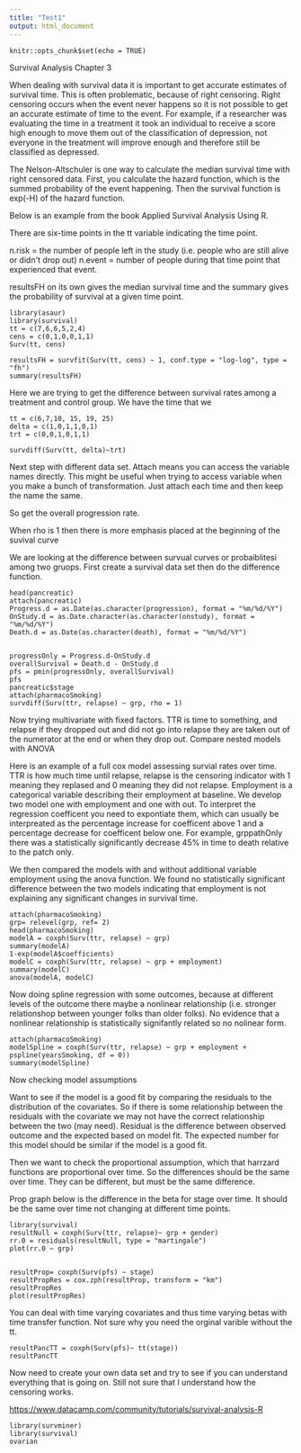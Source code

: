 ```yaml
---
title: "Test1"
output: html_document
---
```


```{r setup, include=FALSE}
knitr::opts_chunk$set(echo = TRUE)
```
Survival Analysis Chapter 3

When dealing with survival data it is important to get accurate estimates of survival time.  This is often problematic, because of right censoring. Right censoring occurs when the event never happens so it is not possible to get an accurate estimate of time to the event.  For example, if a researcher was evaluating the time in a treatment it took an individual to receive a score high enough to move them out of the classification of depression, not everyone in the treatment will improve enough and therefore still be classified as depressed.

The Nelson-Altschuler is one way to calculate the median survival time with right censored data.  First, you calculate the hazard function, which is the summed probability of the event happening.  Then the survival function is exp(-H) of the hazard function.  

Below is an example from the book Applied Survival Analysis Using R.

There are six-time points in the tt variable indicating the time point.  

n.risk = the number of people left in the study (i.e. people who are still alive or didn't drop out)
n.event = number of people during that time point that experienced that event.

resultsFH on its own gives the median survival time and the summary gives the probability of survival at a given time point.
```{r}
library(asaur)
library(survival)
tt = c(7,6,6,5,2,4)
cens = c(0,1,0,0,1,1)
Surv(tt, cens)

resultsFH = survfit(Surv(tt, cens) ~ 1, conf.type = "log-log", type = "fh")
summary(resultsFH)
```
Here we are trying to get the difference between survival rates among a treatment and control group.  We have the time that we  
```{r}
tt = c(6,7,10, 15, 19, 25)
delta = c(1,0,1,1,0,1)
trt = c(0,0,1,0,1,1)

survdiff(Surv(tt, delta)~trt)
```
Next step with different data set.  Attach means you can access the variable names directly.  This might be useful when trying to access variable when you make a bunch of transformation.  Just attach each time and then keep the name the same.  

So get the overall progression rate.

When rho is 1 then there is more emphasis placed at the beginning of the suvival curve 

We are looking at the difference between survual curves or probaiblitesi among two gruops.  First create a survival data set then do the difference function.
```{r}
head(pancreatic)
attach(pancreatic)
Progress.d = as.Date(as.character(progression), format = "%m/%d/%Y")
OnStudy.d = as.Date.character(as.character(onstudy), format = "%m/%d/%Y")
Death.d = as.Date(as.character(death), format = "%m/%d/%Y")


progressOnly = Progress.d-OnStudy.d
overallSurvival = Death.d - OnStudy.d
pfs = pmin(progressOnly, overallSurvival)
pfs
pancreatic$stage
attach(pharmacoSmoking)
survdiff(Surv(ttr, relapse) ~ grp, rho = 1)

```
Now trying multivariate with fixed factors.  TTR is time to something, and relapse if they dropped out and did not go into relapse they are taken out of the numerator at the end or when they drop out.
Compare nested models with ANOVA

Here is an example of a full cox model assessing survial rates over time.  TTR is how much time until relapse, relapse is the censoring indicator with 1 meaning they replased and 0 meaning they did not relapse.  Employment is a categorical variable describing their employment at baseline.  We develop two model one with employment and one with out.  To interpret the regression coefficent you need to expontiate them, which can usually be interpreated as the percentage increase for coefficent  above 1 and a percentage decrease for coefficent below one.  For example, grppathOnly there was a statistically significantly decrease 45% in time to death relative to the patch only.   

We then compared the models with and without additional variable employment using the anova function.  We found no statistically significant difference between the two models indicating that employment is not explaining any significant changes in survival time.
```{r}
attach(pharmacoSmoking)
grp= relevel(grp, ref= 2)
head(pharmacoSmoking)
modelA = coxph(Surv(ttr, relapse) ~ grp)
summary(modelA)
1-exp(modelA$coefficients)
modelC = coxph(Surv(ttr, relapse) ~ grp + employment)
summary(modelC)
anova(modelA, modelC)
```
Now doing spline regression with some outcomes, because at different levels of the outcome there maybe a nonlinear relationship (i.e. stronger relationshop between younger folks than older folks).  No evidence that a nonlinear relationship is statistically signifantly related so no nolinear form.
```{r}
attach(pharmacoSmoking)
modelSpline = coxph(Surv(ttr, relapse) ~ grp + employment + pspline(yearsSmoking, df = 0))
summary(modelSpline)

```
Now checking model assumptions

Want to see if the model is a good fit by comparing the residuals to the distribution of the covariates.  So if there is some relationship between the residuals with the covariate we may not have the correct relationship between the two (may need).  Residual is the difference between observed outcome and the expected based on model fit.  The expected number for this model should be similar if the model is a good fit.

Then we want to check the proportional assumption, which that harrzard functions are proportional over time.  So the differences should be the same over time.  They can be different, but must be the same difference.


Prop graph below is the difference in the beta for stage over time.  It should be the same over time not changing at different time points.
```{r}
library(survival)
resultNull = coxph(Surv(ttr, relapse)~ grp + gender)
rr.0 = residuals(resultNull, type = "martingale")
plot(rr.0 ~ grp) 


resultProp= coxph(Surv(pfs) ~ stage)
resultPropRes = cox.zph(resultProp, transform = "km")
resultPropRes
plot(resultPropRes)
```
You can deal with time varying covariates and thus time varying betas with time transfer function.  Not sure why you need the orginal varible without the tt.  
```{r}
resultPancTT = coxph(Surv(pfs)~ tt(stage))
resultPancTT
```
Now need to create your own data set and try to see if you can understand everything that is going on.  Still not sure that I understand how the censoring works.

https://www.datacamp.com/community/tutorials/survival-analysis-R
```{r}
library(survminer)
library(survival)
ovarian
```

